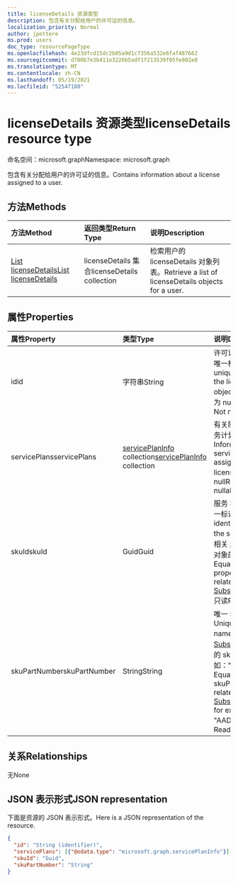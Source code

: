 ```yaml
---
title: licenseDetails 资源类型
description: 包含有关分配给用户的许可证的信息。
localization_priority: Normal
author: jpettere
ms.prod: users
doc_type: resourcePageType
ms.openlocfilehash: 4e23dfcd15dc2b05a9d1c7356a532e6faf487662
ms.sourcegitcommit: d700b7e3b411e3226b5adf1f213539f05fe802e8
ms.translationtype: MT
ms.contentlocale: zh-CN
ms.lasthandoff: 05/19/2021
ms.locfileid: "52547188"
---
```

# <a name="licensedetails-resource-type"></a><span data-ttu-id="37642-103">licenseDetails 资源类型</span><span class="sxs-lookup"><span data-stu-id="37642-103">licenseDetails resource type</span></span>

<span data-ttu-id="37642-104">命名空间：microsoft.graph</span><span class="sxs-lookup"><span data-stu-id="37642-104">Namespace: microsoft.graph</span></span>

<span data-ttu-id="37642-105">包含有关分配给用户的许可证的信息。</span><span class="sxs-lookup"><span data-stu-id="37642-105">Contains information about a license assigned to a user.</span></span>

## <a name="methods"></a><span data-ttu-id="37642-106">方法</span><span class="sxs-lookup"><span data-stu-id="37642-106">Methods</span></span>

| <span data-ttu-id="37642-107">方法</span><span class="sxs-lookup"><span data-stu-id="37642-107">Method</span></span>           | <span data-ttu-id="37642-108">返回类型</span><span class="sxs-lookup"><span data-stu-id="37642-108">Return Type</span></span>    |<span data-ttu-id="37642-109">说明</span><span class="sxs-lookup"><span data-stu-id="37642-109">Description</span></span>|
|:---------------|:--------|:----------|
|[<span data-ttu-id="37642-110">List licenseDetails</span><span class="sxs-lookup"><span data-stu-id="37642-110">List licenseDetails</span></span>](../api/user-list-licensedetails.md) | <span data-ttu-id="37642-111">licenseDetails 集合</span><span class="sxs-lookup"><span data-stu-id="37642-111">licenseDetails collection</span></span> |<span data-ttu-id="37642-112">检索用户的 licenseDetails 对象列表。</span><span class="sxs-lookup"><span data-stu-id="37642-112">Retrieve a list of licenseDetails objects for a user.</span></span>|

<!--|[Get licenseDetails](../api/licensedetails-get.md) | licenseDetails |Read properties and relationships of a licenseDetails object.|-->

## <a name="properties"></a><span data-ttu-id="37642-113">属性</span><span class="sxs-lookup"><span data-stu-id="37642-113">Properties</span></span>
| <span data-ttu-id="37642-114">属性</span><span class="sxs-lookup"><span data-stu-id="37642-114">Property</span></span>     | <span data-ttu-id="37642-115">类型</span><span class="sxs-lookup"><span data-stu-id="37642-115">Type</span></span>   |<span data-ttu-id="37642-116">说明</span><span class="sxs-lookup"><span data-stu-id="37642-116">Description</span></span>|
|:---------------|:--------|:----------|
|<span data-ttu-id="37642-117">id</span><span class="sxs-lookup"><span data-stu-id="37642-117">id</span></span>|<span data-ttu-id="37642-118">字符串</span><span class="sxs-lookup"><span data-stu-id="37642-118">String</span></span>| <span data-ttu-id="37642-119">许可证详细信息对象的唯一标识符。</span><span class="sxs-lookup"><span data-stu-id="37642-119">The unique identifier for the license detail object.</span></span> <span data-ttu-id="37642-120">只读、键、不可为 null</span><span class="sxs-lookup"><span data-stu-id="37642-120">Read-only, Key, Not nullable</span></span> |
|<span data-ttu-id="37642-121">servicePlans</span><span class="sxs-lookup"><span data-stu-id="37642-121">servicePlans</span></span>|<span data-ttu-id="37642-122">[servicePlanInfo](serviceplaninfo.md) collection</span><span class="sxs-lookup"><span data-stu-id="37642-122">[servicePlanInfo](serviceplaninfo.md) collection</span></span>| <span data-ttu-id="37642-123">有关随许可证分配的服务计划的信息。</span><span class="sxs-lookup"><span data-stu-id="37642-123">Information about the service plans assigned with the license.</span></span> <span data-ttu-id="37642-124">只读，不可为 null</span><span class="sxs-lookup"><span data-stu-id="37642-124">Read-only, Not nullable</span></span> |
|<span data-ttu-id="37642-125">skuId</span><span class="sxs-lookup"><span data-stu-id="37642-125">skuId</span></span>|<span data-ttu-id="37642-126">Guid</span><span class="sxs-lookup"><span data-stu-id="37642-126">Guid</span></span>| <span data-ttu-id="37642-127">服务 SKU (GUID) 的唯一标识符。</span><span class="sxs-lookup"><span data-stu-id="37642-127">Unique identifier (GUID) for the service SKU.</span></span> <span data-ttu-id="37642-128">等于相关 [SubscribedSku](subscribedsku.md) 对象的 skuId 属性。</span><span class="sxs-lookup"><span data-stu-id="37642-128">Equal to the skuId property on the related [SubscribedSku](subscribedsku.md) object.</span></span> <span data-ttu-id="37642-129">只读</span><span class="sxs-lookup"><span data-stu-id="37642-129">Read-only</span></span> |
|<span data-ttu-id="37642-130">skuPartNumber</span><span class="sxs-lookup"><span data-stu-id="37642-130">skuPartNumber</span></span>|<span data-ttu-id="37642-131">String</span><span class="sxs-lookup"><span data-stu-id="37642-131">String</span></span>| <span data-ttu-id="37642-132">唯一 SKU 显示名称。</span><span class="sxs-lookup"><span data-stu-id="37642-132">Unique SKU display name.</span></span> <span data-ttu-id="37642-133">等于相关 [SubscribedSku](subscribedsku.md) 对象上的 skuPartNumber;例如："AAD_Premium"。</span><span class="sxs-lookup"><span data-stu-id="37642-133">Equal to the skuPartNumber on the related [SubscribedSku](subscribedsku.md) object; for example: "AAD_Premium".</span></span> <span data-ttu-id="37642-134">只读</span><span class="sxs-lookup"><span data-stu-id="37642-134">Read-only</span></span> |

## <a name="relationships"></a><span data-ttu-id="37642-135">关系</span><span class="sxs-lookup"><span data-stu-id="37642-135">Relationships</span></span>
<span data-ttu-id="37642-136">无</span><span class="sxs-lookup"><span data-stu-id="37642-136">None</span></span>

## <a name="json-representation"></a><span data-ttu-id="37642-137">JSON 表示形式</span><span class="sxs-lookup"><span data-stu-id="37642-137">JSON representation</span></span>
<span data-ttu-id="37642-138">下面是资源的 JSON 表示形式。</span><span class="sxs-lookup"><span data-stu-id="37642-138">Here is a JSON representation of the resource.</span></span>

<!-- {
  "blockType": "resource",
  "baseType": "microsoft.graph.entity",
  "optionalProperties": [

  ],
  "@odata.type": "microsoft.graph.licenseDetails"
}-->

```json
{
  "id": "String (identifier)",
  "servicePlans": [{"@odata.type": "microsoft.graph.servicePlanInfo"}],
  "skuId": "Guid",
  "skuPartNumber": "String"
}

```

<!-- uuid: 8fcb5dbc-d5aa-4681-8e31-b001d5168d79
2015-10-25 14:57:30 UTC -->
<!-- {
  "type": "#page.annotation",
  "description": "licenseDetails resource",
  "keywords": "",
  "section": "documentation",
  "tocPath": ""
}-->

